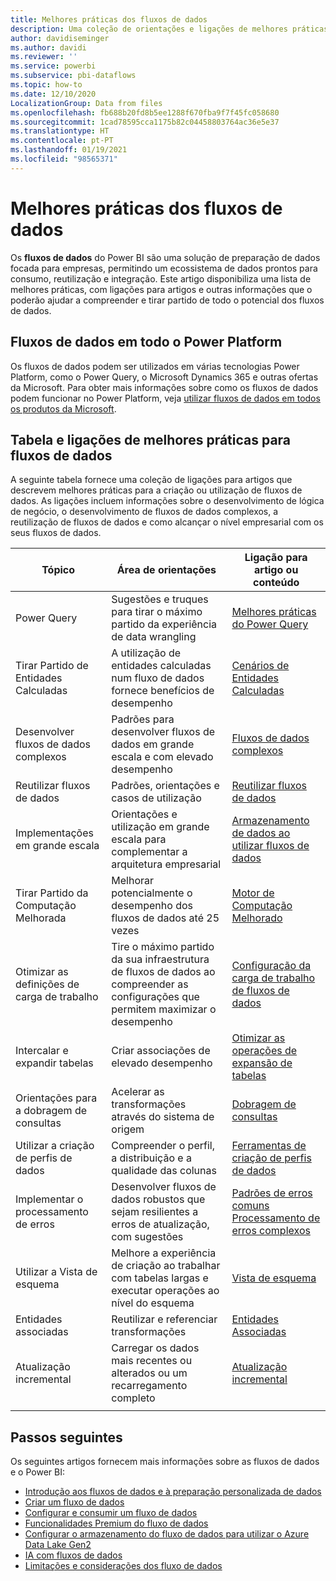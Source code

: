 ```yaml
---
title: Melhores práticas dos fluxos de dados
description: Uma coleção de orientações e ligações de melhores práticas para fluxos de dados
author: davidiseminger
ms.author: davidi
ms.reviewer: ''
ms.service: powerbi
ms.subservice: pbi-dataflows
ms.topic: how-to
ms.date: 12/10/2020
LocalizationGroup: Data from files
ms.openlocfilehash: fb688b20fd8b5ee1288f670fba9f7f45fc058680
ms.sourcegitcommit: 1cad78595cca1175b82c04458803764ac36e5e37
ms.translationtype: HT
ms.contentlocale: pt-PT
ms.lasthandoff: 01/19/2021
ms.locfileid: "98565371"
---
```

# <a name="dataflows-best-practices"></a>Melhores práticas dos fluxos de dados

Os **fluxos de dados** do Power BI são uma solução de preparação de dados focada para empresas, permitindo um ecossistema de dados prontos para consumo, reutilização e integração. Este artigo disponibiliza uma lista de melhores práticas, com ligações para artigos e outras informações que o poderão ajudar a compreender e tirar partido de todo o potencial dos fluxos de dados.

## <a name="dataflows-across-the-power-platform"></a>Fluxos de dados em todo o Power Platform

Os fluxos de dados podem ser utilizados em várias tecnologias Power Platform, como o Power Query, o Microsoft Dynamics 365 e outras ofertas da Microsoft. Para obter mais informações sobre como os fluxos de dados podem funcionar no Power Platform, veja [utilizar fluxos de dados em todos os produtos da Microsoft](/power-query/dataflows/overview-dataflows-across-power-platform-dynamics-365).


## <a name="dataflows-best-practices-table-and-links"></a>Tabela e ligações de melhores práticas para fluxos de dados

A seguinte tabela fornece uma coleção de ligações para artigos que descrevem melhores práticas para a criação ou utilização de fluxos de dados. As ligações incluem informações sobre o desenvolvimento de lógica de negócio, o desenvolvimento de fluxos de dados complexos, a reutilização de fluxos de dados e como alcançar o nível empresarial com os seus fluxos de dados.


|**Tópico**  |**Área de orientações**  |**Ligação para artigo ou conteúdo**  |
|---------|---------|---------|
|Power Query     | Sugestões e truques para tirar o máximo partido da experiência de data wrangling        |[Melhores práticas do Power Query](/power-query/best-practices)        |
|Tirar Partido de Entidades Calculadas     |A utilização de entidades calculadas num fluxo de dados fornece benefícios de desempenho         |[Cenários de Entidades Calculadas](/power-query/dataflows/computed-entities-scenarios)         |
|Desenvolver fluxos de dados complexos     |Padrões para desenvolver fluxos de dados em grande escala e com elevado desempenho         |[Fluxos de dados complexos](/power-query/dataflows/best-practices-developing-complex-dataflows)         |
|Reutilizar fluxos de dados     |Padrões, orientações e casos de utilização         |[Reutilizar fluxos de dados](/power-query/dataflows/best-practices-reusing-dataflows)         |
|Implementações em grande escala     |Orientações e utilização em grande escala para complementar a arquitetura empresarial         |[Armazenamento de dados ao utilizar fluxos de dados](/power-query/dataflows/best-practices-for-data-warehouse-using-dataflows)         |
|Tirar Partido da Computação Melhorada     |Melhorar potencialmente o desempenho dos fluxos de dados até 25 vezes         |[Motor de Computação Melhorado](dataflows-premium-workload-configuration.md#using-the-compute-engine-to-improve-performance)         |
|Otimizar as definições de carga de trabalho     |Tire o máximo partido da sua infraestrutura de fluxos de dados ao compreender as configurações que permitem maximizar o desempenho         |[Configuração da carga de trabalho de fluxos de dados](dataflows-premium-workload-configuration.md)         |
|Intercalar e expandir tabelas     |Criar associações de elevado desempenho         |[Otimizar as operações de expansão de tabelas](/power-query/optimize-expanding-table-columns)         |
|Orientações para a dobragem de consultas     |Acelerar as transformações através do sistema de origem         |[Dobragem de consultas](/power-query/power-query-folding)         |
|Utilizar a criação de perfis de dados     |Compreender o perfil, a distribuição e a qualidade das colunas         |[Ferramentas de criação de perfis de dados](/power-query/data-profiling-tools)         |
|Implementar o processamento de erros     |Desenvolver fluxos de dados robustos que sejam resilientes a erros de atualização, com sugestões         |[Padrões de erros comuns](/power-query/dealing-with-errors)  </br> [Processamento de erros complexos](/power-query/error-handling)      |
|Utilizar a Vista de esquema      |Melhore a experiência de criação ao trabalhar com tabelas largas e executar operações ao nível do esquema         |[Vista de esquema](/power-query/schema-view)         |
|Entidades associadas      |Reutilizar e referenciar transformações         |[Entidades Associadas](/power-query/dataflows/linked-entities)         |
|Atualização incremental      |Carregar os dados mais recentes ou alterados ou um recarregamento completo         |[Atualização incremental](/power-query/dataflows/incremental-refresh)         |
|||


        
## <a name="next-steps"></a>Passos seguintes

Os seguintes artigos fornecem mais informações sobre as fluxos de dados e o Power BI:

* [Introdução aos fluxos de dados e à preparação personalizada de dados](dataflows-introduction-self-service.md)
* [Criar um fluxo de dados](dataflows-create.md)
* [Configurar e consumir um fluxo de dados](dataflows-configure-consume.md)
* [Funcionalidades Premium do fluxo de dados](dataflows-premium-features.md)
* [Configurar o armazenamento do fluxo de dados para utilizar o Azure Data Lake Gen2](dataflows-azure-data-lake-storage-integration.md)
* [IA com fluxos de dados](dataflows-machine-learning-integration.md)
* [Limitações e considerações dos fluxo de dados](dataflows-features-limitations.md)